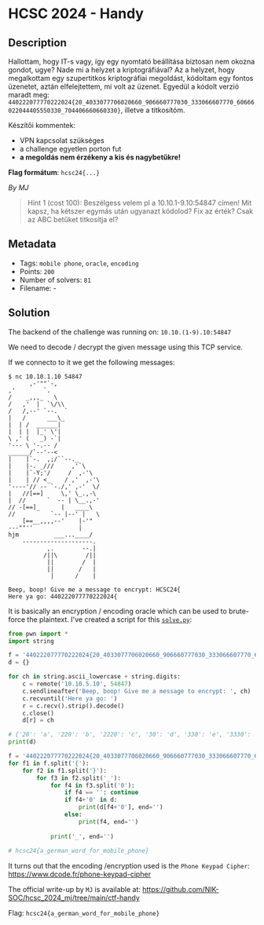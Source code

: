 # HCSC 2024 - Handy

## Description

Hallottam, hogy IT-s vagy, így egy nyomtató beállítása biztosan nem okozna gondot, ugye? Nade mi a helyzet a kriptográfiával? Az a helyzet, hogy megalkottam egy szupertitkos kriptográfiai megoldást, kódoltam egy fontos üzenetet, aztán elfelejtettem, mi volt az üzenet. Egyedül a kódolt verzió maradt meg: `440222077770222024{20_4033077706020660_906660777030_333066607770_60666022044405550330_704406660660330}`, illetve a titkosítóm.

Készítői kommentek:
* VPN kapcsolat szükséges
* a challenge egyetlen porton fut
* **a megoldás nem érzékeny a kis és nagybetűkre!**

**Flag formátum**: `hcsc24{...}`

*By MJ*

> Hint 1 (cost 100): Beszélgess velem pl a 10.10.1-9.10:54847 címen! Mit kapsz, ha kétszer egymás után ugyanazt kódolod? Fix az érték? Csak az ABC betűket titkosítja el?

## Metadata

- Tags: `mobile phone`, `oracle`, `encoding`
- Points: `200`
- Number of solvers: `81`
- Filename: -

## Solution

The backend of the challenge was running on: `10.10.(1-9).10:54847`

We need to decode / decrypt the given message using this TCP service.

If we connecto to it we get the following messages:

```
$ nc 10.10.1.10 54847
      ,-'""`-,               
,'        `.             
/    _,,,_   \            
/   ,'  |  `\/\\           
/   /,--' `--.  `           
|   /      ___\_            
|  | /  ______|             
|  | |  |_' \'|             
\ ,' (   _) -`|             
'--- \ '-.-- /             
______/`--'--<              
|    |`-.  ,;/``--._        
|    |-. _///     ,'`\      
|    |`-Y;'/     /  ,-'\    
|    | // <_    / ,'  ,-'\  
'----'// -- `-./,' ,-'  \/  
|   //[==]     \,' \_.,-\  
|  //      `  -- | \__.,-' 
// -[==]_      |   ____\ 
//          `-- |--' |   \
    [==__,,,,--'    |-'" 
---""''             |    
hjm          ___...____/     
    --------------------.
           ,.        --.|
          /||\        /||
           ||        /  |
           ||       /   |
            |      /    |

Beep, boop! Give me a message to encrypt: HCSC24{
Here ya go: 440222077770222024{
```

It is basically an encryption / encoding oracle which can be used to brute-force the plaintext. I've created a script for this [`solve.py`](files/solve.py):

```python
from pwn import *
import string

f = '440222077770222024{20_4033077706020660_906660777030_333066607770_60666022044405550330_704406660660330}'
d = {}

for ch in string.ascii_lowercase + string.digits:
    c = remote('10.10.5.10', 54847)
    c.sendlineafter('Beep, boop! Give me a message to encrypt: ', ch)
    c.recvuntil('Here ya go: ')
    r = c.recv().strip().decode()
    c.close()
    d[r] = ch

# {'20': 'a', '220': 'b', '2220': 'c', '30': 'd', '330': 'e', '3330': 'f', '40': 'g', '440': 'h', '4440': 'i', '50': 'j', '550': 'k', '5550': 'l', '60': 'm', '660': 'n', '6660': 'o', '70': 'p', '770': 'q', '7770': 'r', '77770': 's', '80': 't', '880': 'u', '8880': 'v', '90': 'w', '990': 'x', '9990': 'y', '99990': 'z', '0': '0', '1': '1', '2': '2', '3': '3', '4': '4', '5': '5', '6': '6', '7': '7', '8': '8', '9': '9'}
print(d)

f = '440222077770222024{20_4033077706020660_906660777030_333066607770_60666022044405550330_704406660660330}'
for f1 in f.split('{'):
    for f2 in f1.split('}'):
        for f3 in f2.split('_'):
            for f4 in f3.split('0'):
                if f4 == '': continue
                if f4+'0' in d:
                    print(d[f4+'0'], end='')
                else:
                    print(f4, end='')
            
            print('_', end='')
        
# hcsc24{a_german_word_for_mobile_phone}
```

It turns out that the encoding /encryption used is the `Phone Keypad Cipher`: <https://www.dcode.fr/phone-keypad-cipher>

The official write-up by `MJ` is available at: <https://github.com/NIK-SOC/hcsc_2024_mj/tree/main/ctf-handy>

Flag: `hcsc24{a_german_word_for_mobile_phone}`